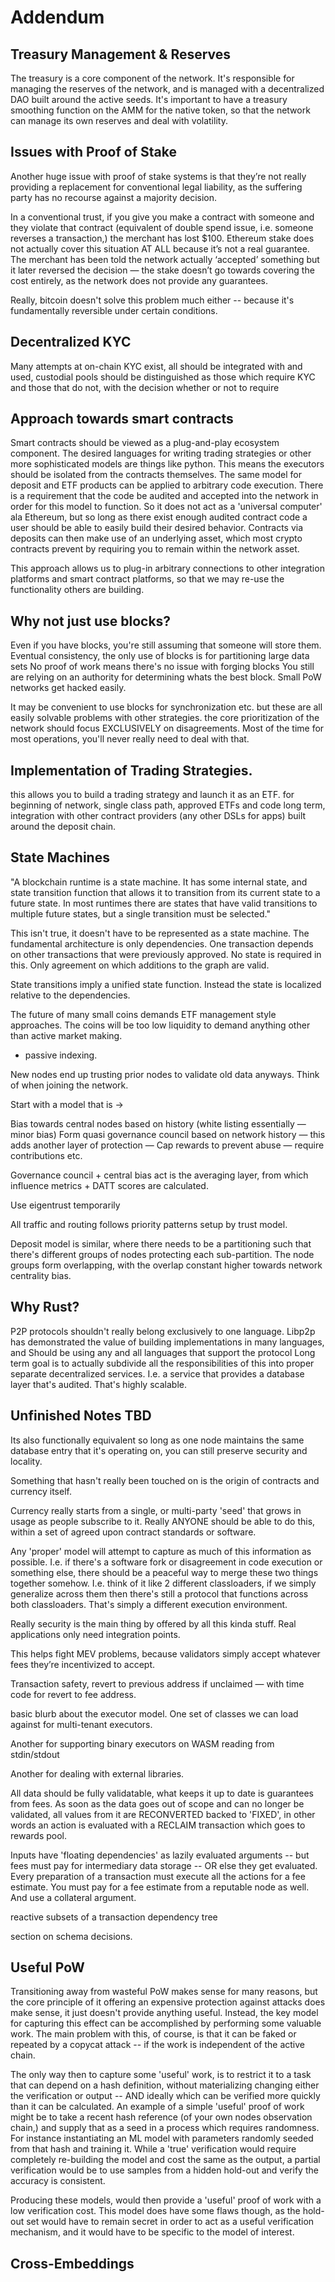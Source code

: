 # Addendum

## Treasury Management & Reserves

The treasury is a core component of the network. It's responsible for managing the reserves of the network, 
and is managed with a decentralized DAO built around the active seeds. It's important to have a treasury smoothing 
function on the AMM for the native token, so that the network can manage its own reserves and deal with volatility.

## Issues with Proof of Stake

Another huge issue with proof of stake systems is that they’re not really providing a replacement for 
conventional legal liability, as the suffering party has no recourse against a majority decision.

In a conventional trust, if you give you make a contract with someone and 
they violate that contract (equivalent of double spend issue, i.e. someone reverses a transaction,) 
the merchant has lost $100. Ethereum stake does not actually cover this situation AT ALL because it’s
not a real guarantee. The merchant has been told the network actually ‘accepted’ something but it later 
reversed the decision — the stake doesn’t go towards covering the cost entirely, as the network does not 
provide any guarantees.

Really, bitcoin doesn't solve this problem much either -- because it's fundamentally reversible under 
certain conditions. 

## Decentralized KYC 

Many attempts at on-chain KYC exist, all should be integrated with and used, custodial pools should be distinguished 
as those which require KYC and those that do not, with the decision whether or not to require 

## Approach towards smart contracts

Smart contracts should be viewed as a plug-and-play ecosystem component. The desired languages for writing trading 
strategies or other more sophisticated models are things like python. This means the executors should be isolated 
from the contracts themselves. The same model for deposit and ETF products can be applied to arbitrary code 
execution. There is a requirement that the code be audited and accepted into the network in order for this model 
to function. So it does not act as a 'universal computer' ala Ethereum, but so long as there exist enough audited 
contract code a user should be able to easily build their desired behavior. Contracts via deposits can then make 
use of an underlying asset, which most crypto contracts prevent by requiring you to remain within the network asset.

This approach allows us to plug-in arbitrary connections to other integration platforms and smart contract platforms, 
so that we may re-use the functionality others are building.


## Why not just use blocks?

Even if you have blocks, you're still assuming that someone will store them. 
Eventual consistency, the only use of blocks is for partitioning large data sets
No proof of work means there's no issue with forging blocks
You still are relying on an authority for determining whats the best block. 
Small PoW networks get hacked easily.

It may be convenient to use blocks for synchronization etc. but these are all easily solvable 
problems with other strategies. the core prioritization of the network should focus EXCLUSIVELY on 
disagreements. Most of the time for most operations, you'll never really need to deal with that.

## Implementation of Trading Strategies.

this allows you to build a trading strategy and launch it as an ETF. 
for beginning of network, single class path, approved ETFs and code 
long term, integration with other contract providers (any other DSLs for apps)
built around the deposit chain. 

## State Machines 
"A blockchain runtime is a state machine. It has some internal state, and state transition function 
that allows it to transition from its current state to a future state. In most runtimes there
are states that have valid transitions to multiple future states, but a single transition must be selected."

This isn't true, it doesn't have to be represented as a state machine. 
The fundamental architecture is only dependencies. 
One transaction depends on other transactions that were previously approved. 
No state is required in this. Only agreement on which additions to the graph 
are valid.

State transitions imply a unified state function. 
Instead the state is localized relative to the dependencies.

The future of many small coins demands ETF management style approaches. 
The coins will be too low liquidity to demand anything other than active market making.
+ passive indexing.


New nodes end up trusting prior nodes to validate old data anyways. Think of when joining the network.


Start with a model that is ->

Bias towards central nodes based on history (white listing essentially — minor bias)
Form quasi governance council based on network history — 
this adds another layer of protection — Cap rewards to prevent abuse —
require contributions etc.

Governance council + central bias act is the averaging layer, from which influence metrics + DATT scores are calculated.

Use eigentrust temporarily

All traffic and routing follows priority patterns setup by trust model.

Deposit model is similar, where there needs to be a partitioning such that there's
different groups of nodes protecting each sub-partition.
The node groups form overlapping, with the overlap constant higher towards 
network centrality bias.

## Why Rust?

P2P protocols shouldn't really belong exclusively to one language. Libp2p has demonstrated the value of building 
implementations in many languages, and 
Should be using any and all languages that support the protocol
Long term goal is to actually subdivide all the responsibilities of this into proper separate
decentralized services. I.e. a service that provides a database layer that's audited.
That's highly scalable.

## Unfinished Notes TBD

Its also functionally equivalent so long as one node maintains the same database entry that it's operating on, 
you can still preserve security and locality. 



Something that hasn't really been touched on is the origin of contracts and currency itself. 

Currency really starts from a single, or multi-party 'seed' that grows in usage as people subscribe to it. 
Really ANYONE should be able to do this, within a set of agreed upon contract standards or software. 

Any 'proper' model will attempt to capture as much of this information as possible. I.e. if there's a software 
fork or disagreement in code execution or something else, there should be a peaceful way to merge these two things 
together somehow. I.e. think of it like 2 different classloaders, if we simply generalize across them then there's 
still a protocol that functions across both classloaders. That's simply a different execution environment. 

Really security is the main thing by offered by all this kinda stuff. Real applications only need integration points.


This helps fight MEV problems, because validators simply accept whatever fees they’re incentivized to accept.

Transaction safety, revert to previous address if unclaimed — with time code for revert to fee address.

basic blurb about the executor model. One set of classes we can load against
for multi-tenant executors.

Another for supporting binary executors on WASM reading from stdin/stdout

Another for dealing with external libraries.

All data should be fully validatable, what keeps it up to date is guarantees from
fees. As soon as the data goes out of scope and can no longer be validated, all
values from it are RECONVERTED backed to 'FIXED', in other words an action
is evaluated with a RECLAIM transaction which goes to rewards pool.

Inputs have 'floating dependencies' as lazily evaluated arguments -- but
fees must pay for intermediary data storage -- OR else they get evaluated.
Every preparation of a transaction must execute all the actions for a fee estimate.
You must pay for a fee estimate from a reputable node as well.
And use a collateral argument.

reactive subsets of a transaction dependency tree


section on schema decisions. 
 

## Useful PoW 

Transitioning away from wasteful PoW makes sense for many reasons, but the core principle of it offering an 
expensive protection against attacks does make sense, it just doesn't provide anything useful. Instead, the key 
model for capturing this effect can be accomplished by performing some valuable work. The main problem with this, 
of course, is that it can be faked or repeated by a copycat attack -- if the work is independent of the active chain. 

The only way then to capture some 'useful' work, is to restrict it to a task that can depend on a hash definition, 
without materializing changing either the verification or output -- AND ideally which can be verified more quickly than 
it can be calculated. An example of a simple 'useful' proof of work might be to take a recent hash reference (of 
your own nodes observation chain,) and supply that as a seed in a process which requires randomness. For instance 
instantiating an ML model with parameters randomly seeded from that hash and training it. While a 'true' verification 
would require completely re-building the model and cost the same as the output, a partial verification would be to 
use samples from a hidden hold-out and verify the accuracy is consistent.

Producing these models, would then provide a 'useful' proof of work with a low verification cost. This model does 
have some flaws though, as the hold-out set would have to remain secret in order to act as a useful verification 
mechanism, and it would have to be specific to the model of interest.

## Cross-Embeddings
